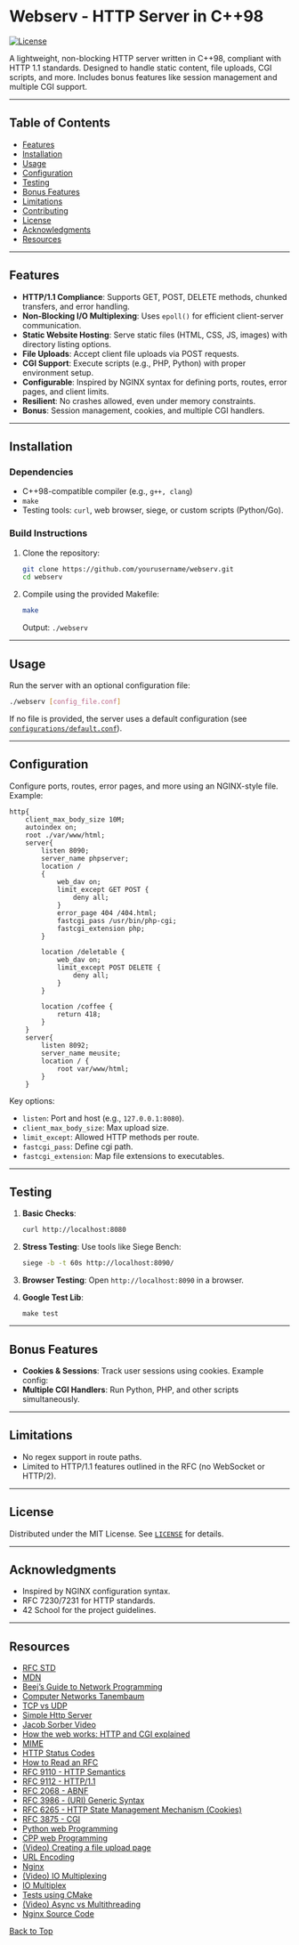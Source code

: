 # Webserv - HTTP Server in C++98

[![License](https://img.shields.io/badge/License-MIT-blue.svg)](LICENSE)

A lightweight, non-blocking HTTP server written in C++98, compliant with HTTP 1.1 standards. Designed to handle static content, file uploads, CGI scripts, and more. Includes bonus features like session management and multiple CGI support.

---

## Table of Contents
- [Features](#features)
- [Installation](#installation)
- [Usage](#usage)
- [Configuration](#configuration)
- [Testing](#testing)
- [Bonus Features](#bonus-features)
- [Limitations](#limitations)
- [Contributing](#contributing)
- [License](#license)
- [Acknowledgments](#acknowledgments)
- [Resources](#resources)

---

## Features
- **HTTP/1.1 Compliance**: Supports GET, POST, DELETE methods, chunked transfers, and error handling.
- **Non-Blocking I/O Multiplexing**: Uses `epoll()` for efficient client-server communication.
- **Static Website Hosting**: Serve static files (HTML, CSS, JS, images) with directory listing options.
- **File Uploads**: Accept client file uploads via POST requests.
- **CGI Support**: Execute scripts (e.g., PHP, Python) with proper environment setup.
- **Configurable**: Inspired by NGINX syntax for defining ports, routes, error pages, and client limits.
- **Resilient**: No crashes allowed, even under memory constraints.
- **Bonus**: Session management, cookies, and multiple CGI handlers.

---

## Installation

### Dependencies
- C++98-compatible compiler (e.g., `g++, clang`)
- `make`
- Testing tools: `curl`, web browser, siege, or custom scripts (Python/Go).

### Build Instructions
1. Clone the repository:
   ```bash
   git clone https://github.com/yourusername/webserv.git
   cd webserv
   ```
2. Compile using the provided Makefile:
   ```bash
   make
   ```
   Output: `./webserv`

---

## Usage
Run the server with an optional configuration file:
```bash
./webserv [config_file.conf]
```
If no file is provided, the server uses a default configuration (see [`configurations/default.conf`](configurations/default.conf)).

---

## Configuration
Configure ports, routes, error pages, and more using an NGINX-style file. Example:
```nginx
http{
	client_max_body_size 10M;
	autoindex on;
	root ./var/www/html;
	server{
		listen 8090;
		server_name phpserver;
		location /
    	{
		    web_dav on;
		    limit_except GET POST {
			    deny all;
			}
			error_page 404 /404.html;
			fastcgi_pass /usr/bin/php-cgi;
			fastcgi_extension php;
		}

		location /deletable {
			web_dav on;
			limit_except POST DELETE {
		        deny all;
			}
		}

		location /coffee {
			return 418;
		}
	}
	server{
		listen 8092;
		server_name meusite;
		location / {
			root var/www/html;
		}
	}
```

Key options:
- `listen`: Port and host (e.g., `127.0.0.1:8080`).
- `client_max_body_size`: Max upload size.
- `limit_except`: Allowed HTTP methods per route.
- `fastcgi_pass`: Define cgi path.
- `fastcgi_extension`: Map file extensions to executables.

---

## Testing
1. **Basic Checks**:
   ```bash
   curl http://localhost:8080
   ```
2. **Stress Testing**:
   Use tools like Siege Bench:
   ```bash
   siege -b -t 60s http://localhost:8090/
   ```
3. **Browser Testing**: Open `http://localhost:8090` in a browser.

4. **Google Test Lib**:
   ```
   make test
   ```

---

## Bonus Features
- **Cookies & Sessions**: Track user sessions using cookies. Example config:
- **Multiple CGI Handlers**: Run Python, PHP, and other scripts simultaneously.

---

## Limitations
- No regex support in route paths.
- Limited to HTTP/1.1 features outlined in the RFC (no WebSocket or HTTP/2).

---

## License
Distributed under the MIT License. See [`LICENSE`](LICENSE) for details.

---

## Acknowledgments
- Inspired by NGINX configuration syntax.
- RFC 7230/7231 for HTTP standards.
- 42 School for the project guidelines.

---

## Resources
- [RFC STD](https://www.rfc-editor.org/standards)
- [MDN](https://developer.mozilla.org/en-US/docs/Web/HTTP)
- [Beej’s Guide to Network Programming](https://amzn.to/4mw0Vqv)
- [Computer Networks Tanembaum](https://amzn.to/3ZoGh1J)
- [TCP vs UDP](https://www.avast.com/c-tcp-vs-udp-difference)
- [Simple Http Server](https://github.com/shuveb/zerohttpd)
- [Jacob Sorber Video](https://www.youtube.com/watch?v=esXw4bdaZkc)
- [How the web works: HTTP and CGI explained](https://www.garshol.priv.no/download/text/http-tut.html)
- [MIME](https://developer.mozilla.org/en-US/docs/Web/HTTP/Basics_of_HTTP/MIME_types)
- [HTTP Status Codes](https://umbraco.com/knowledge-base/http-status-codes/)
- [How to Read an RFC](https://www.tutorialspoint.com/cplusplus/cpp_web_programming.htm)
- [RFC 9110 - HTTP Semantics ](https://www.rfc-editor.org/info/rfc9110)
- [RFC 9112 - HTTP/1.1 ](https://www.rfc-editor.org/info/rfc9112) 
- [RFC 2068 - ABNF](https://www.cs.columbia.edu/sip/syntax/rfc2068.html) 
- [RFC 3986 -  (URI) Generic Syntax](https://www.ietf.org/rfc/rfc3986)
- [RFC 6265 - HTTP State Management Mechanism (Cookies)](https://www.rfc-editor.org/rfc/rfc6265)
- [RFC 3875 - CGI](https://datatracker.ietf.org/doc/html/rfc3875)
- [Python web Programming](https://www.tutorialspoint.com/python/python_cgi_programming.htm)
- [CPP web Programming](https://www.tutorialspoint.com/cplusplus/cpp_web_programming.htm)
- [(Video) Creating a file upload page](https://www.youtube.com/watch?v=_j5spdsJdV8&t=562s)
- [URL Encoding](https://www.urlencoder.io/learn/#:~:text=A%20URL%20is%20composed%20from,%22%20%2C%20%22~%22%20)
- [Nginx](https://nginx.org/en/)
- [(Video) IO Multiplexing](https://www.youtube.com/watch?v=dEHZb9JsmOU)
- [IO Multiplex](https://www.softprayog.in/programming/io-multiplexing-select-poll-epoll-in-linux)
- [Tests using CMake](https://www.youtube.com/watch?v=pxJoVRfpRPE)
- [(Video) Async vs Multithreading](https://www.youtube.com/watch?v=IGv5WYYmyfo)
- [Nginx Source Code](https://github.com/nginx/nginx)

[Back to Top](#webserv---http-server-in-c98)
